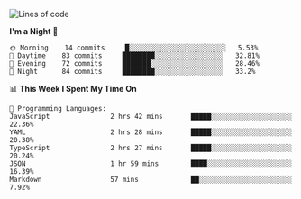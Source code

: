 <!--START_SECTION:waka-->
![Lines of code](https://img.shields.io/badge/From%20Hello%20World%20I%27ve%20Written-504876%20lines%20of%20code-blue)

**I'm a Night 🦉** 

```text
🌞 Morning    14 commits     █░░░░░░░░░░░░░░░░░░░░░░░░   5.53% 
🌆 Daytime    83 commits     ████████░░░░░░░░░░░░░░░░░   32.81% 
🌃 Evening    72 commits     ███████░░░░░░░░░░░░░░░░░░   28.46% 
🌙 Night      84 commits     ████████░░░░░░░░░░░░░░░░░   33.2%

```


📊 **This Week I Spent My Time On** 

```text
💬 Programming Languages: 
JavaScript               2 hrs 42 mins       █████░░░░░░░░░░░░░░░░░░░░   22.36% 
YAML                     2 hrs 28 mins       █████░░░░░░░░░░░░░░░░░░░░   20.38% 
TypeScript               2 hrs 27 mins       █████░░░░░░░░░░░░░░░░░░░░   20.24% 
JSON                     1 hr 59 mins        ████░░░░░░░░░░░░░░░░░░░░░   16.39% 
Markdown                 57 mins             ██░░░░░░░░░░░░░░░░░░░░░░░   7.92%

```


<!--END_SECTION:waka-->
